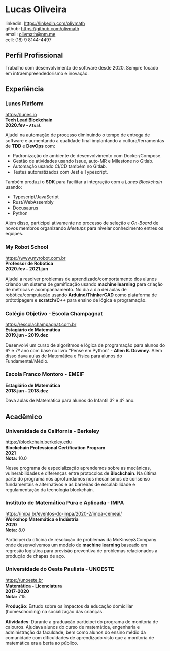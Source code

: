 # Lucas Oliveira

linkedin: https://linkedin.com/olivmath<br>
github: https://github.com/olivmath<br>
email: olivmath@pm.me<br>
cell: (18) 9 8144-4497

## Perfil Profissional
Trabalho com desenvolvimento de software desde 2020. Sempre focado em intraempreendedorismo e inovação.

## Experiência

### Lunes Platform
https://lunes.io<br>
**Tech Lead Blockchain**<br>
**2020.fev - `Atual`**

Ajudei na automação de processo diminuindo o tempo de entrega de software e aumentando a qualidade final implantando a cultura/ferramentas de **TDD** e **DevOps** com:
 - Padronização de ambiente de desenvolvimento com Docker/Compose.
 - Gestão de atividades usando Issue, auto-MR e Milestone no Gitlab.
 - Automação usando CI/CD também no Gitlab.
 - Testes automatizados com Jest e Typescript.

Também produzi o **SDK** para facilitar a integração com a *Lunes Blockchain* usando:
- Typescript/JavaScript
- Rust/WebAssembly
- Docusaurus
- Python

Além disso, participei ativamente no processo de seleção e *On-Board* de novos membros organizando *Meetups* para nivelar conhecimento entres os equipes.


### My Robot School
https://www.myrobot.com.br<br>
**Professor de Robótica**<br>
**2020.fev - 2021.jun**

Ajudei a resolver problemas de aprendizado/comportamento dos alunos criando um sistema de gamificação usando **machine learning** para criação de métricas e acompanhamento.
No dia a dia dei aulas de robótica/computação usando **Arduino/ThinkerCAD** como plataforma de prótotipagem e **scratch/C++** para ensino de lógica e programação.

### Colégio Objetivo - Escola Champagnat
https://escolachampagnat.com.br<br>
**Estagiário de Matemática**<br>
**2019.jun - 2019.dez**

Desenvolvi um curso de algoritmos e lógica de programação para alunos do 6º e 7º ano com base no livro “Pense em Python” - **Allen B. Downey**.
Além disso dava aulas de Matemática e Física para alunos do Fundamental/Médio.<br>

### Escola Franco Montoro - EMEIF
**Estagiário de Matemática**<br>
**2018.jun - 2018.dez**

Dava aulas de Matemática para alunos do Infantil 3º e 4º ano. 


## Acadêmico

### Universidade da California - Berkeley
https://blockchain.berkeley.edu<br>
**Blockchain Professional Certification Program**<br>
**2021**<br>
**Nota:** 10.0

Nesse programa de especialização aprendemos sobre as mecânicas, vulnerabilidades e diferenças entre protocolos de **Blockchain**. Na última parte do programa nos aprofundamos nos mecanismos de consenso fundamentais e alternativos e as barreiras de escalabilidade e regulamentação da tecnologia blockchain.


### Instituto de Matemática Pura e Aplicada - IMPA
https://impa.br/eventos-do-impa/2020-2/impa-cemeai/<br>
**Workshop Matemática e Indústria**<br>
**2020**<br>
**Nota:** 8.0

Participei da oficina de resolução de problemas da McKinsey&Company onde desenvolvemos um modelo de **machine learning** baseado em regresão logistica para previsão preventiva de problemas relacionados a produção de chapas de aço. 

### Universidade do Oeste Paulista - UNOESTE
https://unoeste.br<br>
**Matemática - Licenciatura**<br>
**2017-2020**<br>
**Nota:** 7.15

**Produção**: Estudo sobre os impactos da educação domiciliar (homeschooling) na socialização das crianças.

**Atividades**: Durante a graduação participei do programa de monitoria de calouros.
Ajudava alunos do curso de matemática, engenharia e administração da faculdade, bem como alunos do ensino médio da comunidade com dificuldades de aprendizado visto que a monitoria de matemática era a berta ao público.
